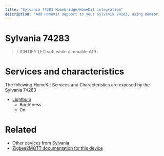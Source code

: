 ```yaml
---
title: "Sylvania 74283 Homebridge/HomeKit integration"
description: "Add HomeKit support to your Sylvania 74283, using Homebridge, Zigbee2MQTT and homebridge-z2m."
---
```

<!---
This file has been GENERATED using src/docgen/docgen.ts
DO NOT EDIT THIS FILE MANUALLY!
-->
# Sylvania 74283
> LIGHTIFY LED soft white dimmable A19


# Services and characteristics
The following HomeKit Services and Characteristics are exposed by
the Sylvania 74283

* [Lightbulb](../../light.md)
  * Brightness
  * On


# Related
* [Other devices from Sylvania](../index.md#sylvania)
* [Zigbee2MQTT documentation for this device](https://www.zigbee2mqtt.io/devices/74283.html)